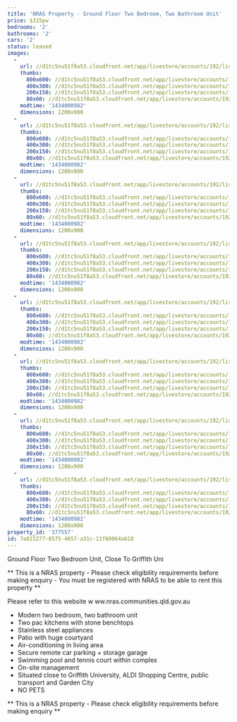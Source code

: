 ```yaml
---
title: 'NRAS Property - Ground Floor Two Bedroom, Two Bathroom Unit'
price: $315pw
bedrooms: '2'
bathrooms: '2'
cars: '2'
status: leased
images:
  -
    url: //d1tc5nu51f8a53.cloudfront.net/app/livestore/accounts/192/listings/378329/images/2014-1_4087028708_20150611033154.jpg
    thumbs:
      800x600: //d1tc5nu51f8a53.cloudfront.net/app/livestore/accounts/192/listings/378329/images/2014-1_4087028708_20150611033154_800x600.jpg
      400x300: //d1tc5nu51f8a53.cloudfront.net/app/livestore/accounts/192/listings/378329/images/2014-1_4087028708_20150611033154_400x300.jpg
      200x150: //d1tc5nu51f8a53.cloudfront.net/app/livestore/accounts/192/listings/378329/images/2014-1_4087028708_20150611033154_200x150.jpg
      80x60: //d1tc5nu51f8a53.cloudfront.net/app/livestore/accounts/192/listings/378329/images/2014-1_4087028708_20150611033154_80x60.jpg
    modtime: '1434000982'
    dimensions: 1200x900
  -
    url: //d1tc5nu51f8a53.cloudfront.net/app/livestore/accounts/192/listings/378329/images/image2_2074286425_20_8204764668_20150611033343.jpg
    thumbs:
      800x600: //d1tc5nu51f8a53.cloudfront.net/app/livestore/accounts/192/listings/378329/images/image2_2074286425_20_8204764668_20150611033343_800x600.jpg
      400x300: //d1tc5nu51f8a53.cloudfront.net/app/livestore/accounts/192/listings/378329/images/image2_2074286425_20_8204764668_20150611033343_400x300.jpg
      200x150: //d1tc5nu51f8a53.cloudfront.net/app/livestore/accounts/192/listings/378329/images/image2_2074286425_20_8204764668_20150611033343_200x150.jpg
      80x60: //d1tc5nu51f8a53.cloudfront.net/app/livestore/accounts/192/listings/378329/images/image2_2074286425_20_8204764668_20150611033343_80x60.jpg
    modtime: '1434000982'
    dimensions: 1200x900
  -
    url: //d1tc5nu51f8a53.cloudfront.net/app/livestore/accounts/192/listings/378329/images/image3_7132642502_20_7653990253_20150611033343.jpg
    thumbs:
      800x600: //d1tc5nu51f8a53.cloudfront.net/app/livestore/accounts/192/listings/378329/images/image3_7132642502_20_7653990253_20150611033343_800x600.jpg
      400x300: //d1tc5nu51f8a53.cloudfront.net/app/livestore/accounts/192/listings/378329/images/image3_7132642502_20_7653990253_20150611033343_400x300.jpg
      200x150: //d1tc5nu51f8a53.cloudfront.net/app/livestore/accounts/192/listings/378329/images/image3_7132642502_20_7653990253_20150611033343_200x150.jpg
      80x60: //d1tc5nu51f8a53.cloudfront.net/app/livestore/accounts/192/listings/378329/images/image3_7132642502_20_7653990253_20150611033343_80x60.jpg
    modtime: '1434000982'
    dimensions: 1200x900
  -
    url: //d1tc5nu51f8a53.cloudfront.net/app/livestore/accounts/192/listings/378329/images/image4_415387684_201_4150150013_20150611033345.jpg
    thumbs:
      800x600: //d1tc5nu51f8a53.cloudfront.net/app/livestore/accounts/192/listings/378329/images/image4_415387684_201_4150150013_20150611033345_800x600.jpg
      400x300: //d1tc5nu51f8a53.cloudfront.net/app/livestore/accounts/192/listings/378329/images/image4_415387684_201_4150150013_20150611033345_400x300.jpg
      200x150: //d1tc5nu51f8a53.cloudfront.net/app/livestore/accounts/192/listings/378329/images/image4_415387684_201_4150150013_20150611033345_200x150.jpg
      80x60: //d1tc5nu51f8a53.cloudfront.net/app/livestore/accounts/192/listings/378329/images/image4_415387684_201_4150150013_20150611033345_80x60.jpg
    modtime: '1434000982'
    dimensions: 1200x900
  -
    url: //d1tc5nu51f8a53.cloudfront.net/app/livestore/accounts/192/listings/378329/images/image5_5922605121_20150611033512.jpg
    thumbs:
      800x600: //d1tc5nu51f8a53.cloudfront.net/app/livestore/accounts/192/listings/378329/images/image5_5922605121_20150611033512_800x600.jpg
      400x300: //d1tc5nu51f8a53.cloudfront.net/app/livestore/accounts/192/listings/378329/images/image5_5922605121_20150611033512_400x300.jpg
      200x150: //d1tc5nu51f8a53.cloudfront.net/app/livestore/accounts/192/listings/378329/images/image5_5922605121_20150611033512_200x150.jpg
      80x60: //d1tc5nu51f8a53.cloudfront.net/app/livestore/accounts/192/listings/378329/images/image5_5922605121_20150611033512_80x60.jpg
    modtime: '1434000982'
    dimensions: 1200x900
  -
    url: //d1tc5nu51f8a53.cloudfront.net/app/livestore/accounts/192/listings/378329/images/image6_9022541340_20150611033511.jpg
    thumbs:
      800x600: //d1tc5nu51f8a53.cloudfront.net/app/livestore/accounts/192/listings/378329/images/image6_9022541340_20150611033511_800x600.jpg
      400x300: //d1tc5nu51f8a53.cloudfront.net/app/livestore/accounts/192/listings/378329/images/image6_9022541340_20150611033511_400x300.jpg
      200x150: //d1tc5nu51f8a53.cloudfront.net/app/livestore/accounts/192/listings/378329/images/image6_9022541340_20150611033511_200x150.jpg
      80x60: //d1tc5nu51f8a53.cloudfront.net/app/livestore/accounts/192/listings/378329/images/image6_9022541340_20150611033511_80x60.jpg
    modtime: '1434000982'
    dimensions: 1200x900
  -
    url: //d1tc5nu51f8a53.cloudfront.net/app/livestore/accounts/192/listings/378329/images/image4_5740202949_20150611033344.jpg
    thumbs:
      800x600: //d1tc5nu51f8a53.cloudfront.net/app/livestore/accounts/192/listings/378329/images/image4_5740202949_20150611033344_800x600.jpg
      400x300: //d1tc5nu51f8a53.cloudfront.net/app/livestore/accounts/192/listings/378329/images/image4_5740202949_20150611033344_400x300.jpg
      200x150: //d1tc5nu51f8a53.cloudfront.net/app/livestore/accounts/192/listings/378329/images/image4_5740202949_20150611033344_200x150.jpg
      80x60: //d1tc5nu51f8a53.cloudfront.net/app/livestore/accounts/192/listings/378329/images/image4_5740202949_20150611033344_80x60.jpg
    modtime: '1434000982'
    dimensions: 1200x900
  -
    url: //d1tc5nu51f8a53.cloudfront.net/app/livestore/accounts/192/listings/378329/images/image8_1156578185_20150611033513.jpg
    thumbs:
      800x600: //d1tc5nu51f8a53.cloudfront.net/app/livestore/accounts/192/listings/378329/images/image8_1156578185_20150611033513_800x600.jpg
      400x300: //d1tc5nu51f8a53.cloudfront.net/app/livestore/accounts/192/listings/378329/images/image8_1156578185_20150611033513_400x300.jpg
      200x150: //d1tc5nu51f8a53.cloudfront.net/app/livestore/accounts/192/listings/378329/images/image8_1156578185_20150611033513_200x150.jpg
      80x60: //d1tc5nu51f8a53.cloudfront.net/app/livestore/accounts/192/listings/378329/images/image8_1156578185_20150611033513_80x60.jpg
    modtime: '1434000982'
    dimensions: 1200x900
property_id: '377557'
id: 7a815277-8575-4657-a31c-11f60064ab28
---
```

Ground Floor Two Bedroom Unit, Close To Griffith Uni

** This is a NRAS property - Please check eligibility requirements before making enquiry - You must be registered with NRAS to be able to rent this property **

Please refer to this website
w ww.nras.communities.qld.gov.au

* Modern two bedroom, two bathroom unit
* Two pac kitchens with stone benchtops
* Stainless steel appliances
* Patio with huge courtyard
* Air-conditioning in living area
* Secure remote car parking + storage garage
* Swimming pool and tennis court within complex
* On-site management
* Situated close to Griffith University, ALDI Shopping Centre, public transport and Garden City
* NO PETS

** This is a NRAS property - Please check eligibility requirements before making enquiry **